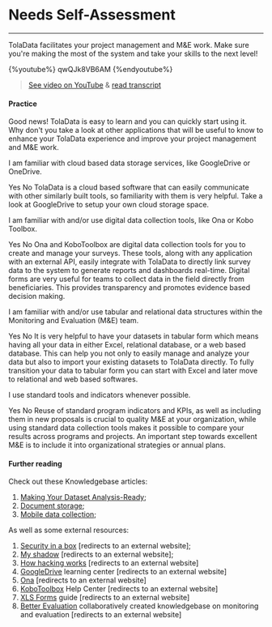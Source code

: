 # Needs Self-Assessment

---

TolaData facilitates your project management and M&E work. Make sure you're making the most of the system and take your skills to the next level!

{%youtube%} qwQJk8VB6AM {%endyoutube%}  
> [See video on YouTube](https://www.youtube.com/embed/qwQJk8VB6AM?rel=0) & [read transcript](https://docs.google.com/document/d/1DCaeMviBwSO5hGSfeh6Y9McPI6D1dzxJyDs5kKa4wug/edit#heading=h.i0ql8wjixfnz)

#### Practice  

Good news! TolaData is easy to learn and you can quickly start using it. Why don't you take a look at other applications that will be useful to know to enhance your TolaData experience and improve your project management and M&E work.

<quiz>
<question> 
<p>I am familiar with cloud based data storage services, like GoogleDrive or OneDrive.</p>
<answer correct>Yes</answer>  
<answer>No</answer>
<explanation>TolaData is a cloud based software that can easily communicate with other similarly built tools, so familiarity with them is very helpful. Take a look at GoogleDrive to setup your own cloud storage space.</explanation>
</question>
<question> 
<p>I am familiar with and/or use digital data collection tools, like Ona or Kobo Toolbox.</p>
<answer correct>Yes</answer>  
<answer>No</answer>
<explanation>Ona and KoboToolbox are digital data collection tools for you to create and manage your surveys. These tools, along with any application with an external API, easily integrate with TolaData to directly link survey data to the system to generate reports and dashboards real-time. Digital forms are very useful for teams to collect data in the field directly from beneficiaries. This provides transparency and promotes evidence based decision making. </explanation>
</question>
<question> 
<p>I am familiar with and/or use tabular and relational data structures within the Monitoring and Evaluation (M&E) team.</p>
<answer correct>Yes</answer>  
<answer>No</answer>
<explanation>It is very helpful to have your datasets in tabular form which means having all your data in either Excel, relational database, or a web based database. This can help you not only to easily manage and analyze your data but also to import your existing datasets to TolaData directly. To fully transition your data to tabular form you can start with Excel and later move to relational and web based softwares.</explanation> 
</question>
<question>
<p>I use standard tools and indicators whenever possible.</p>
<answer correct>Yes</answer>
<answer>No</answer>
<explanation>Reuse of standard program indicators and KPIs, as well as including them in new proposals is crucial to quality M&E at your organization, while using standard data collection tools makes it possible to compare your results across programs and projects. An important step towards excellent M&E is to include it into organizational strategies or annual plans.</explanation>
</question>
</quiz> 

#### Further reading

Check out these Knowledgebase articles: 

1. [Making Your Dataset Analysis-Ready](https://help.toladata.com/en/14-external-resources/making-your-dataset-analysis-ready.html);
2. [Document storage](https://help.toladata.com/en/14-external-resources/document-storage.html);
3. [Mobile data collection](https://help.toladata.com/en/14-external-resources/mobile-data-collection.html);

As well as some external resources:
 
1. [Security in a box](https://securityinabox.org/en/) [redirects to an external website];
2. [My shadow](https://myshadow.org/) [redirects to an external website];
3. [How hacking works](https://motherboard.vice.com/en_us/topic/how-hacking-works) \[redirects to an external website\]
4. [GoogleDrive](https://gsuite.google.com/learning-center/products/drive/get-started/#!/) learning center \[redirects to an external website\]
5. [Ona](https://ona.io/home/) \[redirects to an external website\]
6. [KoboToolbox](http://help.kobotoolbox.org/) Help Center \[redirects to an external website\]
7. [XLS Forms](http://xlsform.org/) guide \[redirects to an external website\]
8. [Better Evaluation](http://www.betterevaluation.org/en) collaboratively created knowledgebase on monitoring and evaluation \[redirects to an external website\]










